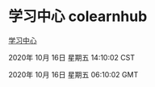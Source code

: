 # 学习中心 colearnhub
[学习中心](http://59.174.27.26:56308/colearnhub/)

2020年 10月 16日 星期五 14:10:02 CST

2020年 10月 16日 星期五 06:10:02 GMT

